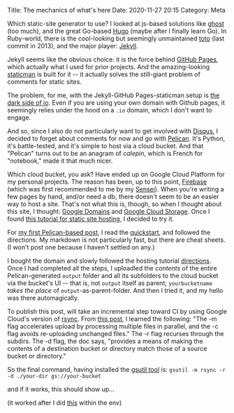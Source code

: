 Title: The mechanics of what's here
Date: 2020-11-27 20:15
Category: Meta

Which static-site generator to use? I looked at js-based solutions like [ghost](https://ghost.org/) (too much), and the great Go-based [Hugo](https://gohugo.io/) (maybe after I finally learn Go). In Ruby-world, there is the cool-looking but seemingly unmaintained [toto](https://github.com/cloudhead/toto) (last commit in 2013), and the major player: [Jekyll](https://jekyllrb.com/). 

Jekyll seems like the obvious choice: it is the force behind [GitHub Pages](https://pages.github.com/), which actually what I used for prior projects. And the amazing-looking [staticman](https://staticman.net/) is built for it -- it actually solves the still-giant problem of comments for static sites. 

The problem, for me, with the Jekyll-GitHub Pages-staticman setup is [the dark side of io](https://gigaom.com/2014/06/30/the-dark-side-of-io-how-the-u-k-is-making-web-domain-profits-from-a-shady-cold-war-land-deal/). Even if you are using your own domain with Github pages, it seemingly relies under the hood on a `.io` domain, which I don't want to engage.

And so, since I also do not particularly want to get involved with [Disqus](https://disqus.com/), I decided to forget about comments for now and go with [Pelican](https://blog.getpelican.com/). It's Python, it's battle-tested, and it's simple to host via a cloud bucket. And that "Pelican" turns out to be an anagram of _calepin_, which is French for "notebook," made it that much nicer.

Which cloud bucket, you ask? Have ended up on Google Cloud Platform for my personal projects. The reason has been, up to this point, [Firebase](https://firebase.google.com/) (which was first recommended to me by my [Sensei](https://blog.samibadawi.com/)). When you're writing a few pages by hand, and/or need a db, there doesn't seem to be an easier way to host a site. That's not what this is, though, so when I thought about this site, I thought: [Google Domains](https://domains.google.com) and [Google Cloud Storage](https://cloud.google.com/storage). Once I found [this tutorial for static site hosting](https://cloud.google.com/storage/docs/hosting-static-website), I decided to try it.

For [my first Pelican-based post](https://pythinkloop.com/hello-and-what.html), I read the [quickstart](https://docs.getpelican.com/en/latest/quickstart.html), and followed the directions. My markdown is not particularly fast, but there are cheat sheets. (I won't post one because I haven't settled on any.)

I bought the domain and slowly followed the hosting tutorial [directions](https://cloud.google.com/storage/docs/hosting-static-website). Once I had completed all the steps, I uploadled the _contents_ of the entire Pelican-generated `output` folder and all its subfolders to the cloud bucket via the bucket's UI -- that is, not `output` itself as parent; `yourbucketname` _takes the place_ of `output`-as-parent-folder. And then I tried it, and my hello was there automagically.

To publish this post, will take an incremental step toward CI by using Google Cloud's version of [rsync](https://cloud.google.com/storage/docs/gsutil/commands/rsync). From [this post](https://cloud.google.com/community/tutorials/automated-publishing-cloud-build), I learned the following:
"The -m flag accelerates upload by processing multiple files in parallel, and the -c flag avoids re-uploading unchanged files." The -r flag recurses through the subdirs. The -d flag, the doc says, "provides a means of making the contents of a destination bucket or directory match those of a source bucket or directory."

So the final command, having installed the [gsutil tool](https://cloud.google.com/storage/docs/gsutil) is: `gsutil -m rsync -r -d ./your-dir gs://your-bucket`

and if it works, this should show up...

(it worked after I did [this](https://stackoverflow.com/a/56952730/1599229) within the env)
